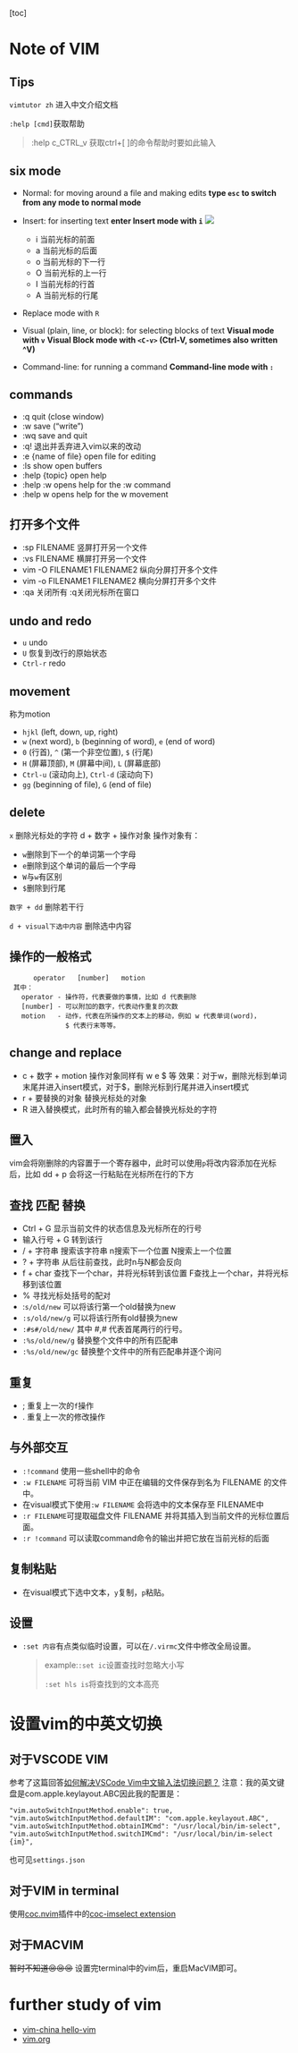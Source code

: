 [toc]
# Note of VIM
## Tips
`vimtutor zh` 进入中文介绍文档

`:help [cmd]`获取帮助

> :help c_CTRL_v 获取ctrl+[ ]的命令帮助时要如此输入

## six mode

   - Normal: for moving around a file and making edits
**type `esc` to switch from any mode to normal mode**
   - Insert: for inserting text
**enter Insert mode with `i`**
![](insertmode.png)
      - i 当前光标的前面
      - a 当前光标的后面
      - o 当前光标的下一行
      - O 当前光标的上一行
      - I 当前光标的行首
      - A 当前光标的行尾

- Replace mode with `R`
- Visual (plain, line, or block): for selecting blocks of text
**Visual mode with `v`**
**Visual Block mode with `<C-v>` (Ctrl-V, sometimes also written ^V)**
- Command-line: for running a command
**Command-line mode with `:`**
## commands
- :q quit (close window)
- :w save (“write”)
- :wq save and quit
- :q! 退出并丢弃进入vim以来的改动
- :e {name of file} open file for editing
- :ls show open buffers
- :help {topic} open help
- :help :w opens help for the :w command
- :help w opens help for the w movement
## 打开多个文件
- :sp FILENAME 竖屏打开另一个文件
- :vs FILENAME 横屏打开另一个文件
- vim -O FILENAME1 FILENAME2 纵向分屏打开多个文件
- vim -o FILENAME1 FILENAME2 横向分屏打开多个文件
- :qa 关闭所有 :q关闭光标所在窗口
## undo and redo
- `u` undo
- `U` 恢复到改行的原始状态
- `Ctrl-r` redo
## movement

称为motion

- `hjkl` (left, down, up, right)
- `w` (next word), `b` (beginning of word), `e` (end of word)
- `0` (行首), `^` (第一个非空位置), `$` (行尾)
- `H` (屏幕顶部), `M` (屏幕中间), `L` (屏幕底部)
- `Ctrl-u` (滚动向上), `Ctrl-d` (滚动向下)
- `gg` (beginning of file), `G` (end of file)
## delete
`x` 删除光标处的字符
d + 数字 + 操作对象
操作对象有：
- `w`删除到下一个的单词第一个字母
- `e`删除到这个单词的最后一个字母 
- `W`与`w`有区别 
- `$`删除到行尾

`数字 + dd` 删除若干行

`d + visual下选中内容` 删除选中内容



## 操作的一般格式
          operator   [number]   motion
     其中：
       operator - 操作符，代表要做的事情，比如 d 代表删除
       [number] - 可以附加的数字，代表动作重复的次数
       motion   - 动作，代表在所操作的文本上的移动，例如 w 代表单词(word)，
                  $ 代表行末等等。
## change and replace
- c + 数字 + motion
  操作对象同样有 w e \$ 等
  效果：对于w，删除光标到单词末尾并进入insert模式，对于\$，删除光标到行尾并进入insert模式
- r + 要替换的对象
  替换光标处的对象
- R 进入替换模式，此时所有的输入都会替换光标处的字符
## 置入
vim会将刚删除的内容置于一个寄存器中，此时可以使用`p`将改内容添加在光标后，比如 dd + p 会将这一行粘贴在光标所在行的下方

## 查找 匹配 替换
- Ctrl + G 显示当前文件的状态信息及光标所在的行号
- 输入行号 + G 转到该行
- / + 字符串 搜索该字符串 n搜索下一个位置 N搜索上一个位置
- ? + 字符串 从后往前查找，此时n与N都会反向
- f + char 查找下一个char，并将光标转到该位置 F查找上一个char，并将光标移到该位置
- % 寻找光标处括号的配对
- :`s/old/new` 可以将该行第一个old替换为new  
- `:s/old/new/g` 可以将该行所有old替换为new 
- `:#s#/old/new/` 其中 #,# 代表首尾两行的行号。
- `:%s/old/new/g` 替换整个文件中的所有匹配串
- `:%s/old/new/gc` 替换整个文件中的所有匹配串并逐个询问

## 重复

- ; 重复上一次的`f`操作
- . 重复上一次的修改操作

## 与外部交互
- `:!command` 使用一些shell中的命令
- `:w FILENAME` 可将当前 VIM 中正在编辑的文件保存到名为 FILENAME 的文件中。
- 在visual模式下使用`:w FILENAME` 会将选中的文本保存至 FILENAME中
- `:r FILENAME`可提取磁盘文件 FILENAME 并将其插入到当前文件的光标位置后面。
- `:r !command` 可以读取command命令的输出并把它放在当前光标的后面

## 复制粘贴

- 在visual模式下选中文本，`y`复制，`p`粘贴。

## 设置

- `:set 内容`有点类似临时设置，可以在`/.virmc`文件中修改全局设置。

  > example:`:set ic`设置查找时忽略大小写
  >
  > `:set hls is`将查找到的文本高亮

# 设置vim的中英文切换
## 对于VSCODE VIM
参考了这篇回答[如何解决VSCode Vim中文输入法切换问题？](https://www.zhihu.com/question/303850876/answer/540324790)
注意：我的英文键盘是com.apple.keylayout.ABC因此我的配置是：
```
"vim.autoSwitchInputMethod.enable": true,
"vim.autoSwitchInputMethod.defaultIM": "com.apple.keylayout.ABC",
"vim.autoSwitchInputMethod.obtainIMCmd": "/usr/local/bin/im-select",
"vim.autoSwitchInputMethod.switchIMCmd": "/usr/local/bin/im-select {im}",
```
也可见`settings.json`
## 对于VIM in terminal
使用[coc.nvim](https://github.com/neoclide/coc.nvim)插件中的[coc-imselect extension](https://github.com/neoclide/coc-imselect)
## 对于MACVIM
<del>暂时不知道:cry::cry::cry:</del>
设置完terminal中的vim后，重启MacVIM即可。

# further study of vim
- [vim-china hello-vim](https://github.com/vim-china/hello-vim)
- [vim.org](https://www.vim.org)

